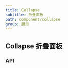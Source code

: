 ```yaml
---
title: Collapse
subtitle: 折叠面板
path: component/collapse
group: 展示
---
```


## Collapse 折叠面板


### API
